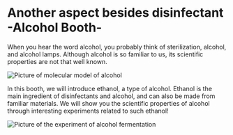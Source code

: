 # Another aspect besides disinfectant -Alcohol Booth-

When you hear the word alcohol, you probably think of sterilization, alcohol, and alcohol lamps. Although alcohol is so familiar to us, its scientific properties are not that well known.

![Picture of molecular model of alcohol](/img/alcohol/image9.jpeg)

In this booth, we will introduce ethanol, a type of alcohol. Ethanol is the main ingredient of disinfectants and alcohol, and can also be made from familiar materials. We will show you the scientific properties of alcohol through interesting experiments related to such ethanol!

![Picture of the experiment of alcohol fermentation](/img/alcohol/image11.jpeg)